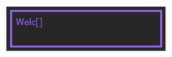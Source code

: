 ![Welcome!](https://raw.githubusercontent.com/tjhaskel/tjhaskel/master/resources/profile_header.gif)
